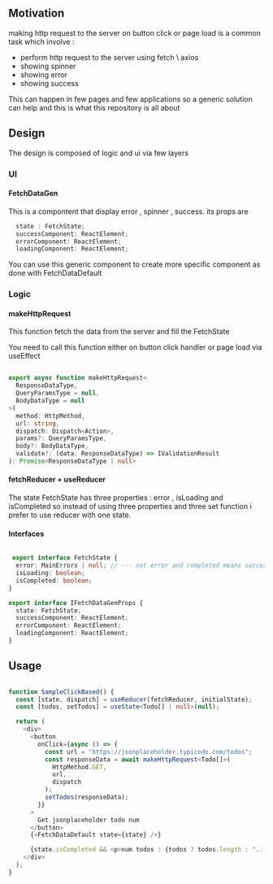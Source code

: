 <h2>Motivation</h2>
making http request to the server on button click or page load is a common task which involve :
<ul>
<li>perform http request to the server using fetch \ axios </li>
<li>showing spinner</li>
<li>showing error</li>
<li>showing success</li>
</ul>

<p>This can happen in few pages and few applications so a generic solution can help and this is what this repository is all about</p>

<h2>Design</h2>
The design is composed of logic and ui via few layers

<h3>UI</h3>
<h4>FetchDataGen</h4>
This is a compontent that display error , spinner , success. its props are

```ts
  state : FetchState;
  successComponent: ReactElement;
  errorComponent: ReactElement;
  loadingComponent: ReactElement;
```

You can use this generic component to create more specific component as done with FetchDataDefault

<h3>Logic</h3>
<h4>makeHttpRequest</h4>
<p>This function fetch the data from the server and fill the FetchState</p>
<p>You need to call this function either on button click handler or page load via useEffect</p>

```ts

export async function makeHttpRequest<
  ResponseDataType,
  QueryParamsType = null,
  BodyDataType = null
>(
  method: HttpMethod,
  url: string,
  dispatch: Dispatch<Action>,
  params?: QueryParamsType,
  body?: BodyDataType,
  validate?: (data: ResponseDataType) => IValidationResult
): Promise<ResponseDataType | null>

```


<h4>fetchReducer + useReducer</h4>
The state FetchState has three properties :  error , isLoading and isCompleted so instead of using three properties and three set function i prefer to use reducer with one state. 

<h4>Interfaces</h4>

```ts

 export interface FetchState {
  error: MainErrors | null; // --- not error and completed means success
  isLoading: boolean;
  isCompleted: boolean;
}

export interface IFetchDataGenProps {
  state: FetchState;
  successComponent: ReactElement;
  errorComponent: ReactElement;
  loadingComponent: ReactElement;
}


```

<h2>Usage</h2>

```ts

function SampleClickBased() {
  const [state, dispatch] = useReducer(fetchReducer, initialState);
  const [todos, setTodos] = useState<Todo[] | null>(null);

  return (
    <div>
      <button
        onClick={async () => {
          const url = "https://jsonplaceholder.typicode.com/todos";
          const responseData = await makeHttpRequest<Todo[]>(
            HttpMethod.GET,
            url,
            dispatch
          );
          setTodos(responseData);
        }}
      >
        Get jsonplaceholder todo num
      </button>
      {<FetchDataDefault state={state} />}

      {state.isCompleted && <p>num todos : {todos ? todos.length : "..."}</p>}
    </div>
  );
}


```
